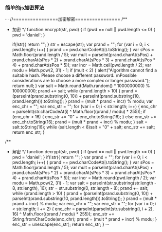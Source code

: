 ### 简单的js加密算法
···
//================加密解密================
/**
 * 加密
 */
function encrypt(str, pwd) {
    if (pwd == null || pwd.length <= 0) {
        pwd = 'daniel';
    }
    
    if(!str){
    		return "";
    }
    str = escape(str);
    var prand = "";
    for (var i = 0; i < pwd.length; i++) {
        prand += pwd.charCodeAt(i).toString();
    }
    var sPos = Math.floor(prand.length / 5);
    var mult = parseInt(prand.charAt(sPos) + prand.charAt(sPos * 2) + prand.charAt(sPos * 3) + prand.charAt(sPos * 4) + prand.charAt(sPos * 5));
    var incr = Math.ceil(pwd.length / 2);
    var modu = Math.pow(2, 31) - 1;
    if (mult < 2) {
        alert("Algorithm cannot find a suitable hash. Please choose a different password. \nPossible considerations are to choose a more complex or longer password.");
        return null;
    }
    var salt = Math.round(Math.random() * 1000000000) % 100000000;
    prand += salt;
    while (prand.length > 10) {
        prand = (parseInt(prand.substring(0, 10)) + parseInt(prand.substring(10, prand.length))).toString();
    }
    prand = (mult * prand + incr) % modu;
    var enc_chr = "";
    var enc_str = "";
    for (var i = 0; i < str.length; i++) {
        enc_chr = parseInt(str.charCodeAt(i) ^ Math.floor((prand / modu) * 255));
        if (enc_chr < 16) {
            enc_str += "0" + enc_chr.toString(16);
        } else enc_str += enc_chr.toString(16);
        prand = (mult * prand + incr) % modu;
    }
    salt = salt.toString(16);
    while (salt.length < 8)salt = "0" + salt;
    enc_str += salt;
    return enc_str;
}

/**
 * 解密
 */
function decrypt(str, pwd) {
    if (pwd == null || pwd.length <= 0) {
        pwd = 'daniel';
    }
    if(!str){
		return "";
    }
    var prand = "";
    for (var i = 0; i < pwd.length; i++) {
        prand += pwd.charCodeAt(i).toString();
    }
    var sPos = Math.floor(prand.length / 5);
    var mult = parseInt(prand.charAt(sPos) + prand.charAt(sPos * 2) + prand.charAt(sPos * 3) + prand.charAt(sPos * 4) + prand.charAt(sPos * 5));
    var incr = Math.round(pwd.length / 2);
    var modu = Math.pow(2, 31) - 1;
    var salt = parseInt(str.substring(str.length - 8, str.length), 16);
    str = str.substring(0, str.length - 8);
    prand += salt;
    while (prand.length > 10) {
        prand = (parseInt(prand.substring(0, 10)) + parseInt(prand.substring(10, prand.length))).toString();
    }
    prand = (mult * prand + incr) % modu;
    var enc_chr = "";
    var enc_str = "";
    for (var i = 0; i < str.length; i += 2) {
        enc_chr = parseInt(parseInt(str.substring(i, i + 2), 16) ^ Math.floor((prand / modu) * 255));
        enc_str += String.fromCharCode(enc_chr);
        prand = (mult * prand + incr) % modu;
    }
    enc_str = unescape(enc_str);
    return enc_str;
}
···